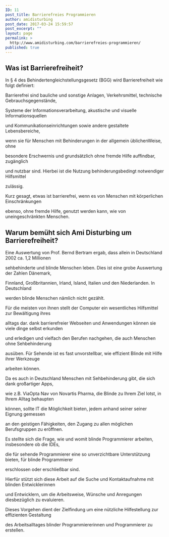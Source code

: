 ```yaml
---
ID: 11
post_title: Barrierefreies Programmieren
author: amidisturbing
post_date: 2017-03-24 15:59:57
post_excerpt: ""
layout: page
permalink: >
  http://www.amidisturbing.com/barrierefreies-programmieren/
published: true
---
```

## Was ist Barrierefreiheit?
<p class="p1">In § 4 des Behindertengleichstellungsgesetz (BGG) wird Barrierefreiheit wie folgt definiert:</p>
<p class="p1">Barrierefrei sind bauliche und sonstige Anlagen, Verkehrsmittel, technische Gebrauchsgegenstände,</p>
<p class="p1">Systeme der Informationsverarbeitung, akustische und visuelle Informationsquellen</p>
<p class="p1">und Kommunikationseinrichtungen sowie andere gestaltete Lebensbereiche,</p>
<p class="p1">wenn sie für Menschen mit Behinderungen in der allgemein üblichenWeise, ohne</p>
<p class="p1">besondere Erschwernis und grundsätzlich ohne fremde Hilfe auffindbar, zugänglich</p>
<p class="p1">und nutzbar sind. Hierbei ist die Nutzung behinderungsbedingt notwendiger Hilfsmittel</p>
<p class="p1">zulässig.</p>
<p class="p1">Kurz gesagt, etwas ist barrierefrei, wenn es von Menschen mit körperlichen Einschränkungen</p>
<p class="p1">ebenso, ohne fremde Hilfe, genutzt werden kann, wie von uneingeschränkten Menschen.</p>

<h2>Warum bemüht sich Ami Disturbing um Barrierefreiheit?</h2>
<p class="p1">Eine Auswertung von Prof. Bernd Bertram ergab, dass allein in Deutschland 2002 ca. 1,2 Millionen</p>
<p class="p1">sehbehinderte und blinde Menschen leben. Dies ist eine grobe Auswertung der Zahlen Dänemark,</p>
<p class="p1">Finnland, Großbritannien, Irland, Island, Italien und den Niederlanden. In Deutschland</p>
<p class="p1">werden blinde Menschen nämlich nicht gezählt.</p>
<p class="p1">Für die meisten von ihnen stellt der Computer ein wesentliches Hilfsmittel zur Bewältigung ihres</p>
<p class="p1">alltags dar. dank barrierefreier Webseiten und Anwendungen können sie viele dinge selbst erkunden</p>
<p class="p1">und erledigen und vielfach den Berufen nachgehen, die auch Menschen ohne Sehbehinderung</p>
<p class="p1">ausüben. Für Sehende ist es fast unvorstellbar, wie effizient Blinde mit Hilfe ihrer Werkzeuge</p>
<p class="p1">arbeiten können.</p>
<p class="p1">Da es auch in Deutschland Menschen mit Sehbehinderung gibt, die sich dank großartiger Apps,</p>
<p class="p1">wie z.B. ViaOpta Nav von Novartis Pharma, die Blinde zu Ihrem Ziel lotst, in Ihrem Alltag behaupten</p>
<p class="p1">können, sollte IT die Möglichkeit bieten, jedem anhand seiner seiner Eignung gemessen</p>
<p class="p1">an den geistigen Fähigkeiten, den Zugang zu allen möglichen Berufsgruppen zu eröffnen.</p>
<p class="p1">Es stellte sich die Frage, wie und womit blinde Programmierer arbeiten, insbesondere ob die IDEs,</p>
<p class="p1">die für sehende Programmierer eine so unverzichtbare Unterstützung bieten, für blinde Programmierer</p>
<p class="p1">erschlossen oder erschließbar sind.</p>
<p class="p1">Hierfür stützt sich diese Arbeit auf die Suche und Kontaktaufnahme mit blinden Entwicklerinnen</p>
<p class="p1">und Entwicklern, um die Arbeitsweise, Wünsche und Anregungen diesbezüglich zu evaluieren.</p>
<p class="p1">Dieses Vorgehen dient der Zielfindung um eine nützliche Hilfestellung zur effizienten Gestaltung</p>
<p class="p1">des Arbeitsalltages blinder Programmiererinnen und Programmierer zu erstellen.</p>